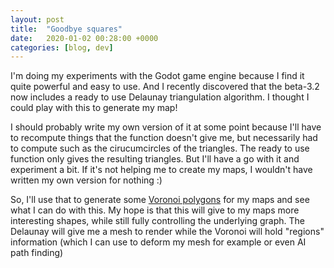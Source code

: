 ```yaml
---
layout: post
title:  "Goodbye squares"
date:   2020-01-02 00:28:00 +0000
categories: [blog, dev]
---
```


I'm doing my experiments with the Godot game engine because I find it quite
powerful and easy to use. And I recently discovered that the beta-3.2 now
includes a ready to use Delaunay triangulation algorithm. I thought I could play
with this to generate my map!

I should probably write my own version of it at some point because I'll have to
recompute things that the function doesn't give me, but necessarily had to
compute such as the cirucumcircles of the triangles.  The ready to use function
only gives the resulting triangles. But I'll have a go with it and experiment a
bit. If it's not helping me to create my maps, I wouldn't have written my own
version for nothing :)

So, I'll use that to generate some [Voronoi
polygons](https://en.wikipedia.org/wiki/Voronoi_diagram) for my maps and see
what I can do with this. My hope is that this will give to my maps more
interesting shapes, while still fully controlling the underlying graph. The
Delaunay will give me a mesh to render while the Voronoi will hold "regions"
information (which I can use to deform my mesh for example or even AI path
finding)
